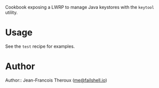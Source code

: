 Cookbook exposing a LWRP to manage Java keystores with the ```keytool``` utility.

# Usage
See the ```test``` recipe for examples.

# Author

Author:: Jean-Francois Theroux (<me@failshell.io>)
